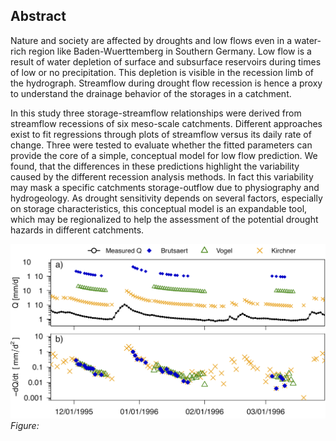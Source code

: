 ## Abstract

Nature and society are affected by droughts and low flows even in a water-rich region like Baden-Wuerttemberg in Southern Germany. Low flow is a result of water depletion of surface and subsurface reservoirs during times of low or no precipitation. This depletion is visible in the recession limb of the hydrograph. Streamflow during drought flow recession is hence a proxy to understand the drainage behavior of the storages in a catchment. 

In this study three storage-streamflow relationships were derived from streamflow recessions of six meso-scale catchments. Different approaches exist to fit regressions through plots of streamflow versus its daily rate of change. Three were tested to evaluate whether the fitted parameters can provide the core of a simple, conceptual model for low flow prediction. We found, that the differences in these predictions highlight the variability caused by the different recession analysis methods. In fact this variability may mask a specific catchments storage-outflow due to physiography and hydrogeology. As drought sensitivity depends on several factors, especially on storage characteristics, this conceptual model is an expandable tool, which may be regionalized to help the assessment of the potential drought hazards in different catchments.

![Graoph](Recession_Evolution_Colored.png)
_Figure:_
